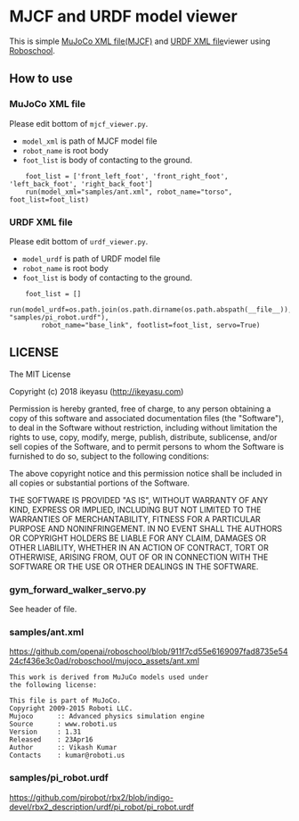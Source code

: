 MJCF and URDF model viewer
============

This is simple [MuJoCo XML file(MJCF)](http://mujoco.org/book/modeling.html#CURDF) and [URDF XML file](http://wiki.ros.org/en/urdf/Tutorials)viewer using [Roboschool](https://github.com/openai/roboschool).

How to use
----------

### MuJoCo XML file

Please edit bottom of `mjcf_viewer.py`.

* `model_xml` is path of MJCF model file
* `robot_name` is root body
* `foot_list` is body of contacting to the ground.

```
    foot_list = ['front_left_foot', 'front_right_foot', 'left_back_foot', 'right_back_foot']
    run(model_xml="samples/ant.xml", robot_name="torso", foot_list=foot_list)
```

### URDF XML file

Please edit bottom of `urdf_viewer.py`.

* `model_urdf` is path of URDF model file
* `robot_name` is root body
* `foot_list` is body of contacting to the ground.

```
    foot_list = []
    run(model_urdf=os.path.join(os.path.dirname(os.path.abspath(__file__)), "samples/pi_robot.urdf"),
        robot_name="base_link", footlist=foot_list, servo=True)
```

LICENSE
--------

The MIT License

Copyright (c) 2018 ikeyasu (http://ikeyasu.com)

Permission is hereby granted, free of charge, to any person obtaining a copy
of this software and associated documentation files (the "Software"), to deal
in the Software without restriction, including without limitation the rights
to use, copy, modify, merge, publish, distribute, sublicense, and/or sell
copies of the Software, and to permit persons to whom the Software is
furnished to do so, subject to the following conditions:

The above copyright notice and this permission notice shall be included in
all copies or substantial portions of the Software.

THE SOFTWARE IS PROVIDED "AS IS", WITHOUT WARRANTY OF ANY KIND, EXPRESS OR
IMPLIED, INCLUDING BUT NOT LIMITED TO THE WARRANTIES OF MERCHANTABILITY,
FITNESS FOR A PARTICULAR PURPOSE AND NONINFRINGEMENT. IN NO EVENT SHALL THE
AUTHORS OR COPYRIGHT HOLDERS BE LIABLE FOR ANY CLAIM, DAMAGES OR OTHER
LIABILITY, WHETHER IN AN ACTION OF CONTRACT, TORT OR OTHERWISE, ARISING FROM,
OUT OF OR IN CONNECTION WITH THE SOFTWARE OR THE USE OR OTHER DEALINGS IN
THE SOFTWARE.

### gym_forward_walker_servo.py

See header of file.

### samples/ant.xml

https://github.com/openai/roboschool/blob/911f7cd55e6169097fad8735e5424cf436e3c0ad/roboschool/mujoco_assets/ant.xml

```
This work is derived from MuJuCo models used under
the following license:

This file is part of MuJoCo.     
Copyright 2009-2015 Roboti LLC.	
Mujoco		:: Advanced physics simulation engine
Source		: www.roboti.us
Version		: 1.31
Released 	: 23Apr16
Author		:: Vikash Kumar
Contacts 	: kumar@roboti.us
```

### samples/pi_robot.urdf

https://github.com/pirobot/rbx2/blob/indigo-devel/rbx2_description/urdf/pi_robot/pi_robot.urdf
